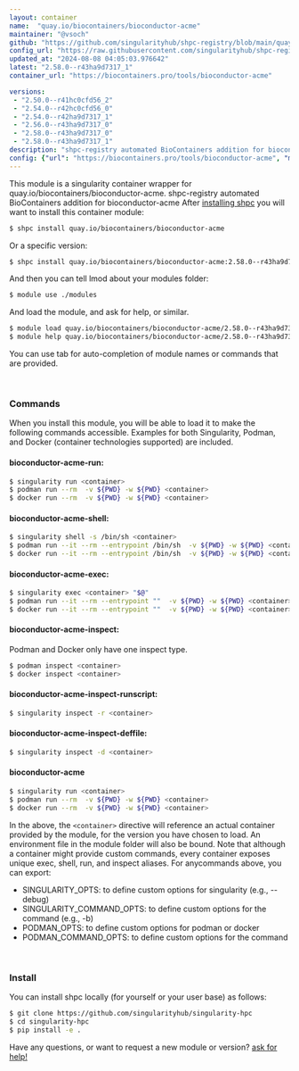 ```yaml
---
layout: container
name:  "quay.io/biocontainers/bioconductor-acme"
maintainer: "@vsoch"
github: "https://github.com/singularityhub/shpc-registry/blob/main/quay.io/biocontainers/bioconductor-acme/container.yaml"
config_url: "https://raw.githubusercontent.com/singularityhub/shpc-registry/main/quay.io/biocontainers/bioconductor-acme/container.yaml"
updated_at: "2024-08-08 04:05:03.976642"
latest: "2.58.0--r43ha9d7317_1"
container_url: "https://biocontainers.pro/tools/bioconductor-acme"

versions:
 - "2.50.0--r41hc0cfd56_2"
 - "2.54.0--r42hc0cfd56_0"
 - "2.54.0--r42ha9d7317_1"
 - "2.56.0--r43ha9d7317_0"
 - "2.58.0--r43ha9d7317_0"
 - "2.58.0--r43ha9d7317_1"
description: "shpc-registry automated BioContainers addition for bioconductor-acme"
config: {"url": "https://biocontainers.pro/tools/bioconductor-acme", "maintainer": "@vsoch", "description": "shpc-registry automated BioContainers addition for bioconductor-acme", "latest": {"2.58.0--r43ha9d7317_1": "sha256:c2c4c2476269a3943b96131a6d5bb4853c8eb0720c95a0ebf412b27ccd6df4f3"}, "tags": {"2.50.0--r41hc0cfd56_2": "sha256:4fd50d3647cc843691a64ea2b22d9f2436907dc3bf5473fad2be8664cd8df3b1", "2.54.0--r42hc0cfd56_0": "sha256:add961f4d145fa3a0f21f368c686c5c4b775cb4fed16a549a83d78fb6424fb7b", "2.54.0--r42ha9d7317_1": "sha256:30c4ca7bbb1b915967d26e259b1cd11e83abaa56cab95a0f9761d30e8cb7860b", "2.56.0--r43ha9d7317_0": "sha256:7b5c9a2d32218093011ba98c968673a92d494e8bf3953cfffe0e1a29281fc6ce", "2.58.0--r43ha9d7317_0": "sha256:ac300e9e4c6df173af872cf6cfa72afcdd387cb31751290cec362fbdf3340f98", "2.58.0--r43ha9d7317_1": "sha256:c2c4c2476269a3943b96131a6d5bb4853c8eb0720c95a0ebf412b27ccd6df4f3"}, "docker": "quay.io/biocontainers/bioconductor-acme"}
---
```


This module is a singularity container wrapper for quay.io/biocontainers/bioconductor-acme.
shpc-registry automated BioContainers addition for bioconductor-acme
After [installing shpc](#install) you will want to install this container module:


```bash
$ shpc install quay.io/biocontainers/bioconductor-acme
```

Or a specific version:

```bash
$ shpc install quay.io/biocontainers/bioconductor-acme:2.58.0--r43ha9d7317_1
```

And then you can tell lmod about your modules folder:

```bash
$ module use ./modules
```

And load the module, and ask for help, or similar.

```bash
$ module load quay.io/biocontainers/bioconductor-acme/2.58.0--r43ha9d7317_1
$ module help quay.io/biocontainers/bioconductor-acme/2.58.0--r43ha9d7317_1
```

You can use tab for auto-completion of module names or commands that are provided.

<br>

### Commands

When you install this module, you will be able to load it to make the following commands accessible.
Examples for both Singularity, Podman, and Docker (container technologies supported) are included.

#### bioconductor-acme-run:

```bash
$ singularity run <container>
$ podman run --rm  -v ${PWD} -w ${PWD} <container>
$ docker run --rm  -v ${PWD} -w ${PWD} <container>
```

#### bioconductor-acme-shell:

```bash
$ singularity shell -s /bin/sh <container>
$ podman run --it --rm --entrypoint /bin/sh  -v ${PWD} -w ${PWD} <container>
$ docker run --it --rm --entrypoint /bin/sh  -v ${PWD} -w ${PWD} <container>
```

#### bioconductor-acme-exec:

```bash
$ singularity exec <container> "$@"
$ podman run --it --rm --entrypoint ""  -v ${PWD} -w ${PWD} <container> "$@"
$ docker run --it --rm --entrypoint ""  -v ${PWD} -w ${PWD} <container> "$@"
```

#### bioconductor-acme-inspect:

Podman and Docker only have one inspect type.

```bash
$ podman inspect <container>
$ docker inspect <container>
```

#### bioconductor-acme-inspect-runscript:

```bash
$ singularity inspect -r <container>
```

#### bioconductor-acme-inspect-deffile:

```bash
$ singularity inspect -d <container>
```



#### bioconductor-acme

```bash
$ singularity run <container>
$ podman run --rm  -v ${PWD} -w ${PWD} <container>
$ docker run --rm  -v ${PWD} -w ${PWD} <container>
```


In the above, the `<container>` directive will reference an actual container provided
by the module, for the version you have chosen to load. An environment file in the
module folder will also be bound. Note that although a container
might provide custom commands, every container exposes unique exec, shell, run, and
inspect aliases. For anycommands above, you can export:

 - SINGULARITY_OPTS: to define custom options for singularity (e.g., --debug)
 - SINGULARITY_COMMAND_OPTS: to define custom options for the command (e.g., -b)
 - PODMAN_OPTS: to define custom options for podman or docker
 - PODMAN_COMMAND_OPTS: to define custom options for the command

<br>

### Install

You can install shpc locally (for yourself or your user base) as follows:

```bash
$ git clone https://github.com/singularityhub/singularity-hpc
$ cd singularity-hpc
$ pip install -e .
```

Have any questions, or want to request a new module or version? [ask for help!](https://github.com/singularityhub/singularity-hpc/issues)